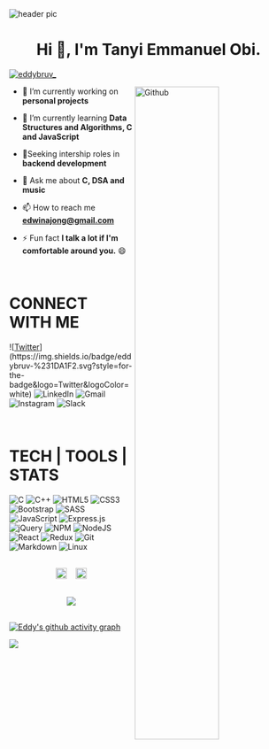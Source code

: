 <img src= "https://raw.githubusercontent.com/halfrost/halfrost/master/icons/header_.png" alt="header pic">
<h1 align="center">Hi 👋, I'm Tanyi Emmanuel Obi.</h1>
<!-- <h3 align="center">A Computer Engineering Student, And a Software dev.</h3> -->

<p align="left"> <a href="https://twitter.com/eddybruv_" target="blank"><img src="https://img.shields.io/twitter/follow/eddybruv_?logo=twitter&style=for-the-badge" alt="eddybruv_" /></a> </p>

<p><a target="_blank" rel="noopener noreferrer" href="https://raw.githubusercontent.com/onimur/.github/master/.resources/git-header.svg"><img alt="Github" src="https://raw.githubusercontent.com/onimur/.github/master/.resources/git-header.svg" style="max-width: 100%;" width="55%" align="right"></a></p>

- 🔭 I’m currently working on **personal projects**

- 🌱 I’m currently learning **Data Structures and Algorithms, C and JavaScript**

- 👀Seeking intership roles in **backend development** 


- 💬 Ask me about **C, DSA and music**

- 📫 How to reach me **edwinajong@gmail.com**

- ⚡ Fun fact **I talk a lot if I'm comfortable around you.** 😄

</br>

# CONNECT WITH ME

![[Twitter](https://twitter.com/eddybruv_)](https://img.shields.io/badge/eddybruv-%231DA1F2.svg?style=for-the-badge&logo=Twitter&logoColor=white)
![LinkedIn](https://img.shields.io/badge/linkedin-%230077B5.svg?style=for-the-badge&logo=linkedin&logoColor=white)
![Gmail](https://img.shields.io/badge/Gmail-D14836?style=for-the-badge&logo=gmail&logoColor=white)
![Instagram](https://img.shields.io/badge/eddybruv-%23E4405F.svg?style=for-the-badge&logo=Instagram&logoColor=white)
![Slack](https://img.shields.io/badge/Slack-4A154B?style=for-the-badge&logo=slack&logoColor=white)

</p>

</br>

# TECH | TOOLS | STATS

![C](https://img.shields.io/badge/c-%2300599C.svg?style=for-the-badge&logo=c&logoColor=white) 
![C++](https://img.shields.io/badge/c++-%2300599C.svg?style=for-the-badge&logo=c%2B%2B&logoColor=white)
![HTML5](https://img.shields.io/badge/html5-%23E34F26.svg?style=for-the-badge&logo=html5&logoColor=white)
![CSS3](https://img.shields.io/badge/css3-%231572B6.svg?style=for-the-badge&logo=css3&logoColor=white)
![Bootstrap](https://img.shields.io/badge/bootstrap-%23563D7C.svg?style=for-the-badge&logo=bootstrap&logoColor=white)
![SASS](https://img.shields.io/badge/SASS-hotpink.svg?style=for-the-badge&logo=SASS&logoColor=white)
![JavaScript](https://img.shields.io/badge/javascript-%23323330.svg?style=for-the-badge&logo=javascript&logoColor=%23F7DF1E)
![Express.js](https://img.shields.io/badge/express.js-%23404d59.svg?style=for-the-badge&logo=express&logoColor=%2361DAFB)
![jQuery](https://img.shields.io/badge/jquery-%230769AD.svg?style=for-the-badge&logo=jquery&logoColor=white)
![NPM](https://img.shields.io/badge/NPM-%23000000.svg?style=for-the-badge&logo=npm&logoColor=white)
![NodeJS](https://img.shields.io/badge/node.js-6DA55F?style=for-the-badge&logo=node.js&logoColor=white)
![React](https://img.shields.io/badge/react-%2320232a.svg?style=for-the-badge&logo=react&logoColor=%2361DAFB)
![Redux](https://img.shields.io/badge/redux-%23593d88.svg?style=for-the-badge&logo=redux&logoColor=white)
![Git](https://img.shields.io/badge/git-%23F05033.svg?style=for-the-badge&logo=git&logoColor=white)
![Markdown](https://img.shields.io/badge/markdown-%23000000.svg?style=for-the-badge&logo=markdown&logoColor=white)
![Linux](https://img.shields.io/badge/Linux-FCC624?style=for-the-badge&logo=linux&logoColor=black)

<!-- <p align="left"> <a href="https://www.cprogramming.com/" target="_blank" rel="noreferrer"> <img src="https://raw.githubusercontent.com/devicons/devicon/master/icons/c/c-original.svg" alt="c" width="40" height="40"/> </a> <a href="https://www.w3schools.com/cpp/" target="_blank" rel="noreferrer"> <img src="https://raw.githubusercontent.com/devicons/devicon/master/icons/cplusplus/cplusplus-original.svg" alt="cplusplus" width="40" height="40"/> </a> <a href="https://developer.mozilla.org/en-US/docs/Web/JavaScript" target="_blank" rel="noreferrer"> <img src="https://raw.githubusercontent.com/devicons/devicon/master/icons/javascript/javascript-original.svg" alt="javascript" width="40" height="40"/> </a>  <a href="https://www.w3schools.com/css/" target="_blank" rel="noreferrer"> <img src="https://raw.githubusercontent.com/devicons/devicon/master/icons/css3/css3-original-wordmark.svg" alt="css3" width="40" height="40"/> </a> <a href="https://www.w3.org/html/" target="_blank" rel="noreferrer"> <img src="https://raw.githubusercontent.com/devicons/devicon/master/icons/html5/html5-original-wordmark.svg" alt="html5" width="40" height="40"/> </a>  <a href="https://git-scm.com/" target="_blank" rel="noreferrer"> <img src="https://www.vectorlogo.zone/logos/git-scm/git-scm-icon.svg" alt="git" width="40" height="40"/> </a> <a href="https://www.linux.org/" target="_blank" rel="noreferrer"> <img src="https://raw.githubusercontent.com/devicons/devicon/master/icons/linux/linux-original.svg" alt="linux" width="40" height="40"/> </a> </p> -->



<div style="display:flex; justify-content:center; padding: 1rem; gap: 1rem;">
    <a href="https://github.com/anuraghazra/github-readme-stats">
      <img height="100%" src="https://github-readme-stats.vercel.app/api/top-langs/?username=eddybruv&theme=gotham&layout=compact&hide_border=true&langs_count=6">
    </a>
    </a>
    <a href="https://github.com/anuraghazra/github-readme-stats" >
        <img height="100%" src="https://github-readme-stats.vercel.app/api/wakatime?username=eddybruv&theme=gotham&hide_border=true&line_height=24" /> 
    </a>
</div>
<div style="display:flex; justify-content:center; padding: 1rem; gap: 1rem;">
    <a href="https://github.com/anuraghazra/github-readme-stats">
            <img src="https://github-readme-stats.vercel.app/api?username=eddybruv&count_private=true&show_icons=true&theme=gotham&hide_border=true">
    <!-- <a href="https://git.io/streak-stats">
        <img  src="https://github-readme-streak-stats.herokuapp.com/?user=eddybruv&theme=gotham&hide_border=true&format=[Y.]n.j&count_private=true"/>
    </a> -->
</div>

[![Eddy's github activity graph](https://activity-graph.herokuapp.com/graph?username=eddybruv&theme=gotham&hide_border=true)](https://github.com/ashutosh00710/github-readme-activity-graph)

![](https://komarev.com/ghpvc/?username=eddybruv&color=29a788)
